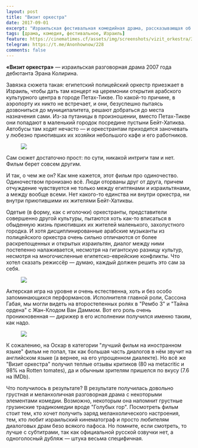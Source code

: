 ```yaml
---
layout: post
title: "Визит оркестра"
date: 2017-09-01
excerpt: "Израильская фестивальная комедийная драма, рассказывающая об египетском оркестре, заблудившимся где-то в Израиле."
tags: [драма, комедия, фестивальное, Израиль]
feature: https://cinematimes.cf/assets/img/screenshots/vizit_orkestra/3.png
telegram: https://t.me/Anonhownow/228
comments: false
---
```

**«Визит оркестра»** — израильская разговорная драма 2007 года дебютанта Эрана Колирина.

Завязка сюжета такая: египетский полицейский оркестр приезжает в Израиль, чтобы дать там концерт на церемонии открытия арабского культурного центра в городе Петах-Тикве. По какой-то причине, в аэропорту их никто не встречает, и они, безуспешно пытаясь дозвониться до муниципалитета, решают добраться до места назначения сами. Из-за путаницы в произношении, вместо Петах-Тикве они попадают в маленький городок посредине пустыни Бейт-Хатиква. Автобусы там ходят нечасто — и оркестрантам приходится заночевать у любезно приютивших их хозяйки небольшого кафе и его работников.

<figure>
		<a href="https://cinematimes.cf/assets/img/vizit_orkestra/3.png"><img src="https://cinematimes.cf/assets/img/screenshots/vizit_orkestra/2.png"></a>
</figure>
Сам сюжет достаточно прост: по сути, никакой интриги там и нет. Фильм берет совсем другим.

И так, о чем же он? Как мне кажется, этот фильм про одиночество. Одиночеством пронизано всё. Люди оторваны друг от друга, причем отчуждение чувствуется не только между египтянами и израильтянами, а между вообще всеми. Нет какого-то единства ни внутри оркестра, ни внутри приютившими их жителями Бейт-Хатиквы.

Одетые (в форму, как с иголочки) оркестранты, представители совершенно другой культуры, пытаются хоть как-то вписаться в обыденную жизнь приютивших их жителей маленького, захолустного городка. И хотя дисциплинированные арабские музыканты из полицейского оркестра очень сильно отличаются от более раскрепощенных и открытых израильтян, диалог между ними постепенно налаживается, несмотря на гигантскую разницу культур, несмотря на многочисленные египетско-еврейские конфликты. Что хотел сказать режиссёр — думаю, каждый должен решить это сам за себя.

<figure>
		<a href="https://cinematimes.cf/assets/img/vizit_orkestra/3.png"><img src="https://cinematimes.cf/assets/img/screenshots/vizit_orkestra/1.png"></a>
</figure>
Актерская игра на уровне и очень естественна, хоть и без особо запоминающихся перформансов. Исполнителя главной роли, Сассона Габая, мы могли видеть на второстепенных ролях в "Рембо 3" и "Тайна ордена" с Жан-Клодом Ван Даммом. Вот его роль очень проникновенная — дирижер в его исполнении получился именно таким, как надо.


<figure>
		<a href="https://cinematimes.cf/assets/img/vizit_orkestra/3.png"><img src="https://cinematimes.cf/assets/img/screenshots/vizit_orkestra/4.png"></a>
</figure>
К сожалению, на Оскар в категории "лучший фильм на иностранном языке" фильм не попал, так как большая часть диалогов в нём звучит на английском языке (а вернее, на его упрощенном диалекте). Но всё же "Визит оркестра" получил теплые отзывы критиков (80 на metacritic и 98% на Rotten tomates), да и обычным зрителям пришелся по вкусу (7.6 на IMDb).

Что получилось в результате? В результате получилась довольно грустная и меланхоличная разговорная драма с некоторыми элементами комедии. Возможно, некоторым она напомнит грустные грузинские традикомедии вроде "Голубых гор". Посмотреть фильм стоит тем, кто хочет получить заряд меланхолического настроения, тем, кто любит израильский кинематограф и просто любителям диалоговых драм безо всякого пафоса. Но помните, если смотреть, то лучше с субтитрами, так как официальной русской озвучки нет, а одноголосный дубляж — штука весьма специфичная.

